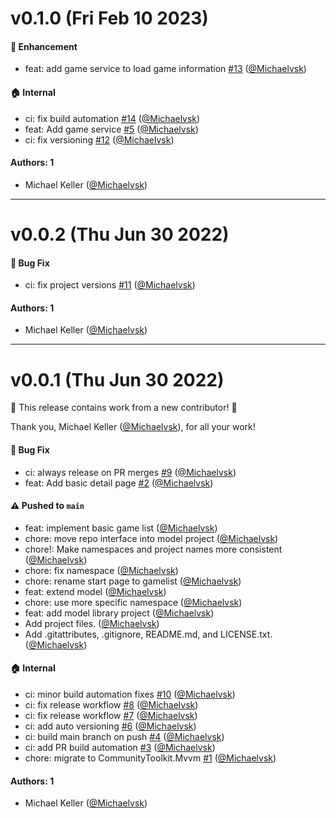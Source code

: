 # v0.1.0 (Fri Feb 10 2023)

#### 🚀 Enhancement

- feat: add game service to load game information [#13](https://github.com/Michaelvsk/GameDb/pull/13) ([@Michaelvsk](https://github.com/Michaelvsk))

#### 🏠 Internal

- ci: fix build automation [#14](https://github.com/Michaelvsk/GameDb/pull/14) ([@Michaelvsk](https://github.com/Michaelvsk))
- feat: Add game service [#5](https://github.com/Michaelvsk/GameDb/pull/5) ([@Michaelvsk](https://github.com/Michaelvsk))
- ci: fix versioning [#12](https://github.com/Michaelvsk/GameDb/pull/12) ([@Michaelvsk](https://github.com/Michaelvsk))

#### Authors: 1

- Michael Keller ([@Michaelvsk](https://github.com/Michaelvsk))

---

# v0.0.2 (Thu Jun 30 2022)

#### 🐛 Bug Fix

- ci: fix project versions [#11](https://github.com/Michaelvsk/GameDb/pull/11) ([@Michaelvsk](https://github.com/Michaelvsk))

#### Authors: 1

- Michael Keller ([@Michaelvsk](https://github.com/Michaelvsk))

---

# v0.0.1 (Thu Jun 30 2022)

:tada: This release contains work from a new contributor! :tada:

Thank you, Michael Keller ([@Michaelvsk](https://github.com/Michaelvsk)), for all your work!

#### 🐛 Bug Fix

- ci: always release on PR merges [#9](https://github.com/Michaelvsk/GameDb/pull/9) ([@Michaelvsk](https://github.com/Michaelvsk))
- feat: Add basic detail page [#2](https://github.com/Michaelvsk/GameDb/pull/2) ([@Michaelvsk](https://github.com/Michaelvsk))

#### ⚠️ Pushed to `main`

- feat: implement basic game list ([@Michaelvsk](https://github.com/Michaelvsk))
- chore: move repo interface into model project ([@Michaelvsk](https://github.com/Michaelvsk))
- chore!: Make namespaces and project names more consistent ([@Michaelvsk](https://github.com/Michaelvsk))
- chore: fix namespace ([@Michaelvsk](https://github.com/Michaelvsk))
- chore: rename start page to gamelist ([@Michaelvsk](https://github.com/Michaelvsk))
- feat: extend model ([@Michaelvsk](https://github.com/Michaelvsk))
- chore: use more specific namespace ([@Michaelvsk](https://github.com/Michaelvsk))
- feat: add model library project ([@Michaelvsk](https://github.com/Michaelvsk))
- Add project files. ([@Michaelvsk](https://github.com/Michaelvsk))
- Add .gitattributes, .gitignore, README.md, and LICENSE.txt. ([@Michaelvsk](https://github.com/Michaelvsk))

#### 🏠 Internal

- ci: minor build automation fixes [#10](https://github.com/Michaelvsk/GameDb/pull/10) ([@Michaelvsk](https://github.com/Michaelvsk))
- ci: fix release workflow [#8](https://github.com/Michaelvsk/GameDb/pull/8) ([@Michaelvsk](https://github.com/Michaelvsk))
- ci: fix release workflow [#7](https://github.com/Michaelvsk/GameDb/pull/7) ([@Michaelvsk](https://github.com/Michaelvsk))
- ci: add auto versioning [#6](https://github.com/Michaelvsk/GameDb/pull/6) ([@Michaelvsk](https://github.com/Michaelvsk))
- ci: build main branch on push [#4](https://github.com/Michaelvsk/GameDb/pull/4) ([@Michaelvsk](https://github.com/Michaelvsk))
- ci: add PR build automation [#3](https://github.com/Michaelvsk/GameDb/pull/3) ([@Michaelvsk](https://github.com/Michaelvsk))
- chore: migrate to CommunityToolkit.Mvvm [#1](https://github.com/Michaelvsk/GameDb/pull/1) ([@Michaelvsk](https://github.com/Michaelvsk))

#### Authors: 1

- Michael Keller ([@Michaelvsk](https://github.com/Michaelvsk))
